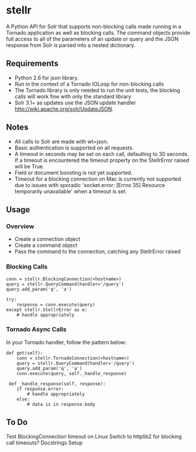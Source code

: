stellr
======

A Python API for Solr that supports non-blocking calls made running in a Tornado application as well as blocking calls. The command objects provide full access to all of the parameters of an update or query and the JSON response from Solr is parsed into a nested dictionary.

Requirements
------------

* Python 2.6 for json library.
* Run in the context of a Tornado IOLoop for non-blocking calls
* The Tornado library is only needed to run the unit tests, the blocking calls will work fine with only the standard library
* Solr 3.1+ as updates use the JSON update handler http://wiki.apache.org/solr/UpdateJSON.

Notes
-----
* All calls to Solr are made with wt=json.
* Basic authentication is supported on all requests.
* A timeout in seconds may be set on each call, defaulting to 30 seconds. If a timeout is encountered the timeout property on the StellrError raised will be True.
* Field or document boosting is not yet supported.
* Timeout for a blocking connection on Mac is currently not supported due to issues with sporadic 'socket.error: [Errno 35] Resource temporarily unavailable' when a timeout is set.

Usage
-----

### Overview

* Create a connection object
* Create a command object
* Pass the command to the connection, catching any StellrError raised

### Blocking Calls

    conn = stellr.BlockingConnection(<hostname>)
    query = stellr.QueryCommand(handler='/query')
    query.add_param('q', 'a')

    try:
        response = conn.execute(query)
    except stellr.StellrError as e:
        # handle appropriately

### Tornado Async Calls

In your Tornado handler, follow the pattern below:

    def get(self):
        conn = stellr.TornadoConnection(<hostname>)
        query = stellr.QueryCommand(handler='/query')
        query.add_param('q', 'a')
        conn.execute(query, self._handle_response)

     def _handle_response(self, response):
        if response.error:
            # handle appropriately
        else:
            # data is in response.body

To Do
-----

Test BlockingConnection timeout on Linux
Switch to httplib2 for blocking call timeouts?
Docstrings
Setup

